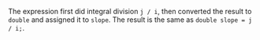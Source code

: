 <!--
 * @Author: Ning Xu
 * @Email: nxu@umich.edu
 * @Date: 2020-05-15 23:55:28
 * @LastEditor: Ning Xu
 * @Description: static_cast and integral division
--> 
The expression first did integral division `j / i`, then converted the result to `double` and assigned it to `slope`. The result is the same as `double slope = j / i;`.
